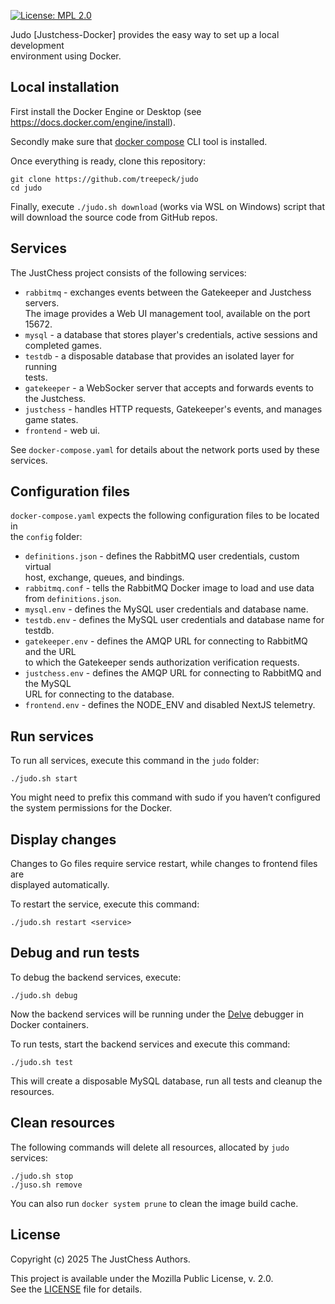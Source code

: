 [![License: MPL 2.0](https://img.shields.io/badge/License-MPL%202.0-brightgreen.svg)](https://opensource.org/licenses/MPL-2.0)

Judo [Justchess-Docker] provides the easy way to set up a local development<br/>
environment using Docker.

## Local installation

First install the Docker Engine or Desktop (see https://docs.docker.com/engine/install).

Secondly make sure that [docker compose](https://docs.docker.com/reference/cli/docker/compose/)
CLI tool is installed.

Once everything is ready, clone this repository:

```
git clone https://github.com/treepeck/judo
cd judo
```

Finally, execute `./judo.sh download` (works via WSL on Windows) script that<br/>
will download the source code from GitHub repos.

## Services

The JustChess project consists of the following services:

- `rabbitmq` - exchanges events between the Gatekeeper and Justchess servers.<br/>
  The image provides a Web UI management tool, available on the port 15672.
- `mysql` - a database that stores player's credentials, active sessions and <br/>
  completed games.
- `testdb` - a disposable database that provides an isolated layer for running<br/>
  tests.
- `gatekeeper` - a WebSocker server that accepts and forwards events to the Justchess.
- `justchess` - handles HTTP requests, Gatekeeper's events, and manages game states.
- `frontend` - web ui.

See `docker-compose.yaml` for details about the network ports used by these services.

## Configuration files

`docker-compose.yaml` expects the following configuration files to be located in<br/>
the `config` folder:

- `definitions.json` - defines the RabbitMQ user credentials, custom virtual<br/>
  host, exchange, queues, and bindings.
- `rabbitmq.conf` - tells the RabbitMQ Docker image to load and use data from `definitions.json`.
- `mysql.env` - defines the MySQL user credentials and database name.
- `testdb.env` - defines the MySQL user credentials and database name for testdb.
- `gatekeeper.env` - defines the AMQP URL for connecting to RabbitMQ and the URL<br/>
  to which the Gatekeeper sends authorization verification requests.
- `justchess.env` - defines the AMQP URL for connecting to RabbitMQ and the MySQL<br/>
  URL for connecting to the database.
- `frontend.env` - defines the NODE_ENV and disabled NextJS telemetry.

## Run services

To run all services, execute this command in the `judo` folder:

```
./judo.sh start
```

You might need to prefix this command with sudo if you haven’t configured<br/>
the system permissions for the Docker.

## Display changes

Changes to Go files require service restart, while changes to frontend files are<br/> displayed automatically.

To restart the service, execute this command:

```
./judo.sh restart <service>
```

## Debug and run tests

To debug the backend services, execute:

```
./judo.sh debug
```

Now the backend services will be running under the [Delve](https://github.com/go-delve/delve) debugger in Docker containers.<br/>

To run tests, start the backend services and execute this command:

```
./judo.sh test
```

This will create a disposable MySQL database, run all tests and cleanup the resources.

## Clean resources

The following commands will delete all resources, allocated by `judo` services:

```
./judo.sh stop
./juso.sh remove
```

You can also run `docker system prune` to clean the image build cache.

## License

Copyright (c) 2025 The JustChess Authors.

This project is available under the Mozilla Public License, v. 2.0.<br/>
See the [LICENSE](LICENSE) file for details.